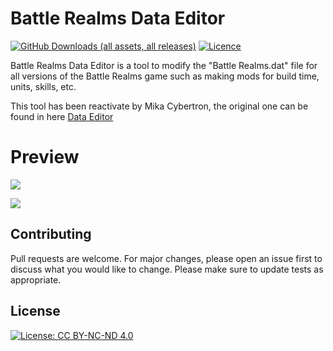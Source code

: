# Battle Realms Data Editor

[![GitHub Downloads (all assets, all releases)](https://img.shields.io/github/downloads/MikaCybertron/Battle-Realms-Data-Editor/total?style=for-the-badge&logo=windows10&link=https%3A%2F%2Fgithub.com%2FMikaCybertron%2FBattle-Realms-Data-Editor%2Freleases)](https://github.com/MikaCybertron/Battle-Realms-Data-Editor/releases)
[![Licence](https://img.shields.io/badge/license-MIT-blue.svg?style=for-the-badge&color=blue)](https://opensource.org/licenses/MIT)


Battle Realms Data Editor is a tool to modify the "Battle Realms.dat" file for all versions of the Battle Realms game such as making mods for build time, units, skills, etc.

This tool has been reactivate by Mika Cybertron, the original one can be found in here [Data Editor](https://www.moddb.com/mods/boltymods-data-editor-for-battle-realms/downloads/boltymods-data-editor-file)

# Preview
![](https://github.com/KravitzMC/Battle-Realms-Data-Editor/blob/main/Image/3_dark.png)

![](https://github.com/KravitzMC/Battle-Realms-Data-Editor/blob/main/Image/4_dark.png)


## Contributing
Pull requests are welcome. For major changes, please open an issue first to discuss what you would like to change.
Please make sure to update tests as appropriate.

## License
[![License: CC BY-NC-ND 4.0](https://github.com/KravitzMC/Battle-Realms-Data-Editor/blob/main/Image/byncsa_licensecommon.png)](https://creativecommons.org/licenses/by-nc-sa/4.0/)

